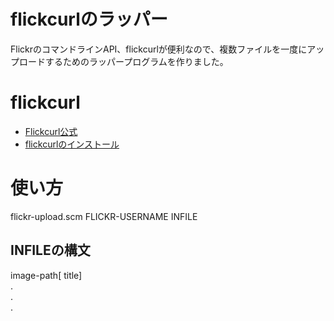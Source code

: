 # flickcurlのラッパー

FlickrのコマンドラインAPI、flickcurlが便利なので、複数ファイルを一度にアップロードするためのラッパープログラムを作りました。

# flickcurl
- [Flickcurl公式](http://librdf.org/flickcurl/)
- [flickcurlのインストール](https://www20.atwiki.jp/kobapan/pages/332.html#id_53b77e44)

# 使い方
flickr-upload.scm FLICKR-USERNAME INFILE

## INFILEの構文
image-path[ title]  
.  
.  
.

